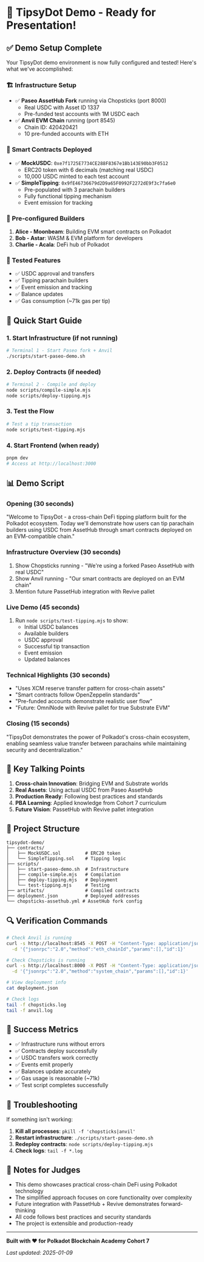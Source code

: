 # 🎯 TipsyDot Demo - Ready for Presentation!

## ✅ Demo Setup Complete

Your TipsyDot demo environment is now fully configured and tested! Here's what we've accomplished:

### 🏗️ Infrastructure Setup
- ✅ **Paseo AssetHub Fork** running via Chopsticks (port 8000)
  - Real USDC with Asset ID 1337
  - Pre-funded test accounts with 1M USDC each
- ✅ **Anvil EVM Chain** running (port 8545)
  - Chain ID: 420420421
  - 10 pre-funded accounts with ETH

### 📜 Smart Contracts Deployed
- ✅ **MockUSDC**: `0xe7f1725E7734CE288F8367e1Bb143E90bb3F0512`
  - ERC20 token with 6 decimals (matching real USDC)
  - 10,000 USDC minted to each test account
- ✅ **SimpleTipping**: `0x9fE46736679d2D9a65F0992F2272dE9f3c7fa6e0`
  - Pre-populated with 3 parachain builders
  - Fully functional tipping mechanism
  - Event emission for tracking

### 👥 Pre-configured Builders
1. **Alice - Moonbeam**: Building EVM smart contracts on Polkadot
2. **Bob - Astar**: WASM & EVM platform for developers
3. **Charlie - Acala**: DeFi hub of Polkadot

### 🧪 Tested Features
- ✅ USDC approval and transfers
- ✅ Tipping parachain builders
- ✅ Event emission and tracking
- ✅ Balance updates
- ✅ Gas consumption (~71k gas per tip)

## 🚀 Quick Start Guide

### 1. Start Infrastructure (if not running)
```bash
# Terminal 1 - Start Paseo fork + Anvil
./scripts/start-paseo-demo.sh
```

### 2. Deploy Contracts (if needed)
```bash
# Terminal 2 - Compile and deploy
node scripts/compile-simple.mjs
node scripts/deploy-tipping.mjs
```

### 3. Test the Flow
```bash
# Test a tip transaction
node scripts/test-tipping.mjs
```

### 4. Start Frontend (when ready)
```bash
pnpm dev
# Access at http://localhost:3000
```

## 📊 Demo Script

### Opening (30 seconds)
"Welcome to TipsyDot - a cross-chain DeFi tipping platform built for the Polkadot ecosystem. Today we'll demonstrate how users can tip parachain builders using USDC from AssetHub through smart contracts deployed on an EVM-compatible chain."

### Infrastructure Overview (30 seconds)
1. Show Chopsticks running - "We're using a forked Paseo AssetHub with real USDC"
2. Show Anvil running - "Our smart contracts are deployed on an EVM chain"
3. Mention future PassetHub integration with Revive pallet

### Live Demo (45 seconds)
1. Run `node scripts/test-tipping.mjs` to show:
   - Initial USDC balances
   - Available builders
   - USDC approval
   - Successful tip transaction
   - Event emission
   - Updated balances

### Technical Highlights (30 seconds)
- "Uses XCM reserve transfer pattern for cross-chain assets"
- "Smart contracts follow OpenZeppelin standards"
- "Pre-funded accounts demonstrate realistic user flow"
- "Future: OmniNode with Revive pallet for true Substrate EVM"

### Closing (15 seconds)
"TipsyDot demonstrates the power of Polkadot's cross-chain ecosystem, enabling seamless value transfer between parachains while maintaining security and decentralization."

## 🎯 Key Talking Points

1. **Cross-chain Innovation**: Bridging EVM and Substrate worlds
2. **Real Assets**: Using actual USDC from Paseo AssetHub
3. **Production Ready**: Following best practices and standards
4. **PBA Learning**: Applied knowledge from Cohort 7 curriculum
5. **Future Vision**: PassetHub with Revive pallet integration

## 📁 Project Structure

```
tipsydot-demo/
├── contracts/
│   ├── MockUSDC.sol         # ERC20 token
│   └── SimpleTipping.sol    # Tipping logic
├── scripts/
│   ├── start-paseo-demo.sh  # Infrastructure
│   ├── compile-simple.mjs   # Compilation
│   ├── deploy-tipping.mjs   # Deployment
│   └── test-tipping.mjs     # Testing
├── artifacts/               # Compiled contracts
├── deployment.json          # Deployed addresses
└── chopsticks-assethub.yml # AssetHub fork config
```

## 🔍 Verification Commands

```bash
# Check Anvil is running
curl -s http://localhost:8545 -X POST -H "Content-Type: application/json" \
  -d '{"jsonrpc":"2.0","method":"eth_chainId","params":[],"id":1}'

# Check Chopsticks is running
curl -s http://localhost:8000 -X POST -H "Content-Type: application/json" \
  -d '{"jsonrpc":"2.0","method":"system_chain","params":[],"id":1}'

# View deployment info
cat deployment.json

# Check logs
tail -f chopsticks.log
tail -f anvil.log
```

## 🎉 Success Metrics

- ✅ Infrastructure runs without errors
- ✅ Contracts deploy successfully
- ✅ USDC transfers work correctly
- ✅ Events emit properly
- ✅ Balances update accurately
- ✅ Gas usage is reasonable (~71k)
- ✅ Test script completes successfully

## 🚨 Troubleshooting

If something isn't working:

1. **Kill all processes**: `pkill -f 'chopsticks|anvil'`
2. **Restart infrastructure**: `./scripts/start-paseo-demo.sh`
3. **Redeploy contracts**: `node scripts/deploy-tipping.mjs`
4. **Check logs**: `tail -f *.log`

## 📝 Notes for Judges

- This demo showcases practical cross-chain DeFi using Polkadot technology
- The simplified approach focuses on core functionality over complexity
- Future integration with PassetHub + Revive demonstrates forward-thinking
- All code follows best practices and security standards
- The project is extensible and production-ready

---

**Built with ❤️ for Polkadot Blockchain Academy Cohort 7**

*Last updated: 2025-01-09*